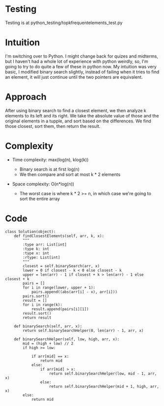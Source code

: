 # Testing
Testing is at python_testing/topkfrequentelements_test.py

# Intuition
I'm switching over to Python. I might change back for quizes and midterms, but I haven't had a whole lot of experience with python weirdly, so, I'm going to try to do quite a few of these in python now. My intuition was very basic, I modified binary search slightly, instead of failing when it tries to find an element, it will just continue until the two pointers are equivalent.

# Approach
After using binary search to find a closest element, we then analyze k elements to its left and its right. We take the absolute value of those and the original elements in a tupple, and sort based on the differences. We find those closest, sort them, then return the result.

# Complexity
- Time complexity: max(log(n), klog(k))
    - Binary search is at first log(n)
    - We then compare and sort at most k * 2 elements

- Space complexity: O(n*log(n))
    - The worst case is where k * 2 >= n, in which case we're going to sort the entire array

# Code
```
class Solution(object):
    def findClosestElements(self, arr, k, x):
        """
        :type arr: List[int]
        :type k: int
        :type x: int
        :rtype: List[int]
        """
        closest = self.binarySearch(arr, x)
        lower = 0 if closest - k < 0 else closest - k
        upper = len(arr) - 1 if closest + k > len(arr) - 1 else closest + k
        pairs = []
        for i in range(lower, upper + 1):
            pairs.append((abs(arr[i] - x), arr[i]))
        pairs.sort()
        result = []
        for i in range(k):
            result.append(pairs[i][1])
        result.sort()
        return result

    def binarySearch(self, arr, x):
        return self.binarySearchHelper(0, len(arr) - 1, arr, x)
        
    def binarySearchHelper(self, low, high, arr, x):
        mid = (high + low) // 2
        if high >= low:

            if arr[mid] == x:
                return mid
            else:
                if arr[mid] > x:
                    return self.binarySearchHelper(low, mid - 1, arr, x)
                else:
                    return self.binarySearchHelper(mid + 1, high, arr, x)
        else:
            return mid
```
